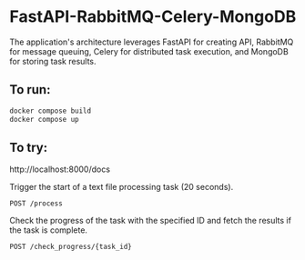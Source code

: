 # FastAPI-RabbitMQ-Celery-MongoDB

The application's architecture leverages FastAPI for creating API, RabbitMQ for message queuing, Celery for distributed task execution, and MongoDB for storing task results. 

## To run:

```sh
docker compose build
docker compose up
```

## To try:

http://localhost:8000/docs

Trigger the start of a text file processing task (20 seconds).

    POST /process

Check the progress of the task with the specified ID and fetch the results if the task is complete.

    POST /check_progress/{task_id}
